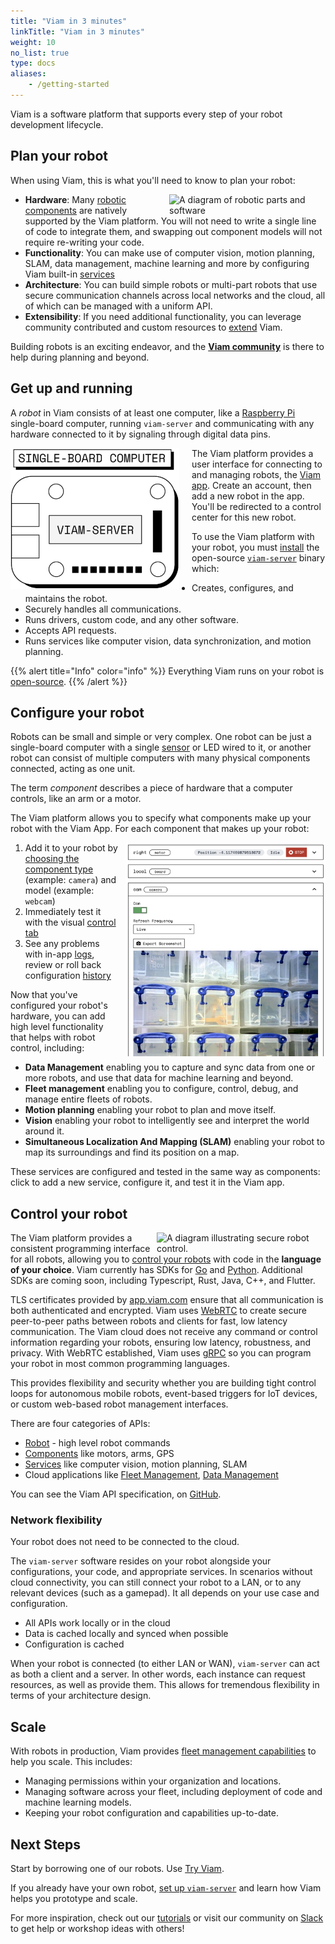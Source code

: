 ```yaml
---
title: "Viam in 3 minutes"
linkTitle: "Viam in 3 minutes"
weight: 10
no_list: true
type: docs
aliases:
    - /getting-started
---
```


Viam is a software platform that supports every step of your robot development lifecycle.

## Plan your robot

When using Viam, this is what you'll need to know to plan your robot:

<img src="https://assets-global.website-files.com/62fba5686b6d47fe2a1ed2a6/633d91b848050946efcf0690_viam-overview-illustrations-build.svg" alt="A diagram of robotic parts and software" style="float: right; max-width:250px; display: block; margin: auto auto auto 20px"></img>

- **Hardware**:
Many [robotic components](/components) are natively supported by the Viam platform. You will not need to write a single line of code to integrate them, and swapping out component models will not require re-writing your code.
- **Functionality**:
You can make use of computer vision, motion planning, SLAM, data management, machine learning and more by configuring Viam built-in [services](/services)
- **Architecture**:
You can build simple robots or multi-part robots that use secure communication channels across local networks and the cloud, all of which can be managed with a uniform API.
- **Extensibility**: If you need additional functionality, you can leverage community contributed and custom resources to [extend](/program/extend) Viam.

Building robots is an exciting endeavor, and the [**Viam community**](https://join.slack.com/t/viamrobotics/shared_invite/zt-1f5xf1qk5-TECJc1MIY1MW0d6ZCg~Wnw) is there to help during planning and beyond.

## Get up and running

A *robot* in Viam consists of at least one computer, like a [Raspberry Pi](https://www.raspberrypi.com/documentation/computers/raspberry-pi.html) single-board computer, running `viam-server` and communicating with any hardware connected to it by signaling through digital data pins.

<img src="img/board-viam-server.png" alt="A diagram of a single-board computer running viam-server." style="float: left; max-width:270px; display: block; margin: auto 20px auto auto"></img>

The Viam platform provides a user interface for connecting to and managing robots, the [Viam app](https://app.viam.com/).
Create an account, then add a new robot in the app.
You'll be redirected to a control center for this new robot.

To use the Viam platform with your robot, you must [install](/installation) the open-source [`viam-server`](https://github.com/viamrobotics/rdk) binary which:

- Creates, configures, and maintains the robot.
- Securely handles all communications.
- Runs drivers, custom code, and any other software.
- Accepts API requests.
- Runs services like computer vision, data synchronization, and motion planning.

{{% alert title="Info" color="info" %}}
Everything Viam runs on your robot is [open-source](https://github.com/viamrobotics).
{{% /alert %}}

## Configure your robot

Robots can be small and simple or very complex.
One robot can be just a single-board computer with a single [sensor](/components/sensor/) or LED wired to it, or another robot can consist of multiple computers with many physical components connected, acting as one unit.

The term *component* describes a piece of hardware that a computer controls, like an arm or a motor.

The Viam platform allows you to specify what components make up your robot with the Viam App.
For each component that makes up your robot:

<img src="img/test_components.png" alt="Multiple components being tested in the Viam app." style="float: right; max-width:320px; display: block; margin: auto auto auto 10px"></img>

1. Add it to your robot by [choosing the component type](/manage/app-usage/#config) (example: `camera`) and model (example: `webcam`)
2. Immediately test it with the visual [control tab](/manage/app-usage/#control)
3. See any problems with in-app [logs](/manage/app-usage/#logs), review or roll back configuration [history](/manage/app-usage/#history)

Now that you've configured your robot's hardware, you can add high level functionality that helps with robot control, including:

- **Data Management** enabling you to capture and sync data from one or more robots, and use that data for machine learning and beyond.
- **Fleet management** enabling you to configure, control, debug, and manage entire fleets of robots.
- **Motion planning** enabling your robot to plan and move itself.
- **Vision** enabling your robot to intelligently see and interpret the world around it.
- **Simultaneous Localization And Mapping (SLAM)** enabling your robot to map its surroundings and find its position on a map.

These services are configured and tested in the same way as components: click to add a new service, configure it, and test it in the Viam app.

## Control your robot

<img src="https://assets-global.website-files.com/62fba5686b6d47fe2a1ed2a6/63334e5e19a68d329b1c5b0e_viam-overview-illustrations-manage.svg" alt="A diagram illustrating secure robot control." style="float: right; max-width:270px; display: block; margin: auto auto auto auto"></img>

The Viam platform provides a consistent programming interface for all robots, allowing you to [control your robots](/program/sdk-as-client/) with code in the **language of your choice**.
Viam currently has SDKs for [Go](https://pkg.go.dev/go.viam.com/rdk) and [Python](https://python.viam.dev/).
Additional SDKs are coming soon, including Typescript, Rust, Java, C++, and Flutter.

TLS certificates provided by [app.viam.com](https://app.viam.com) ensure that all communication is both authenticated and encrypted.
Viam uses [WebRTC](https://webrtc.org/) to create secure peer-to-peer paths between robots and clients for fast, low latency communication.
The Viam cloud does not receive any command or control information regarding your robots, ensuring low latency, robustness, and privacy.
With WebRTC established, Viam uses [gRPC](https://grpc.io/) so you can program your robot in most common programming languages.

This provides flexibility and security whether you are building tight control loops for autonomous mobile robots, event-based triggers for IoT devices, or custom web-based robot management interfaces.

There are four categories of APIs:

- [Robot](/services/robot-service/) - high level robot commands
- [Components](/components) like motors, arms, GPS
- [Services](/services) like computer vision, motion planning, SLAM
- Cloud applications like [Fleet Management](/manage/fleet-management), [Data Management](/manage/data-management)

You can see the Viam API specification, on [GitHub](https://github.com/viamrobotics/api).

### Network flexibility

Your robot does not need to be connected to the cloud.

The `viam-server` software resides on your robot alongside your configurations, your code, and appropriate services.
In scenarios without cloud connectivity, you can still connect your robot to a LAN, or to any relevant devices (such as a gamepad).
It all depends on your use case and configuration.

- All APIs work locally or in the cloud
- Data is cached locally and synced when possible
- Configuration is cached

When your robot is connected (to either LAN or WAN), `viam-server` can act as both a client and a server.
In other words, each instance can request resources, as well as provide them.
This allows for tremendous flexibility in terms of your architecture design.

## Scale

With robots in production, Viam provides [fleet management capabilities](manage/fleet-management/) to help you scale.
This includes:

- Managing permissions within your organization and locations.
- Managing software across your fleet, including deployment of code and machine learning models.
- Keeping your robot configuration and capabilities up-to-date.

## Next Steps

Start by borrowing one of our robots.
Use [Try Viam](/try-viam/).

If you already have your own robot, [set up `viam-server`](/installation/) and learn how Viam helps you prototype and scale.

For more inspiration, check out our [tutorials](/tutorials) or visit our community on [Slack](https://join.slack.com/t/viamrobotics/shared_invite/zt-1f5xf1qk5-TECJc1MIY1MW0d6ZCg~Wnw/) to get help or workshop ideas with others!
